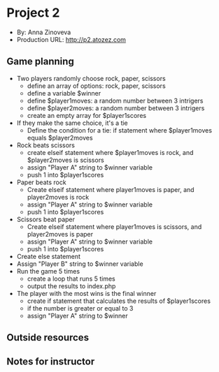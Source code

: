 # Project 2
+ By: Anna Zinoveva
+ Production URL: <http://p2.atozez.com>

## Game planning
* Two players randomly choose rock, paper, scissors
    * define an array of options: rock, paper, scissors
    * define a variable $winner
    * define $player1moves: a random number between 3 intrigers
    * define $player2moves: a random number between 3 intrigers
    * create an empty array for $player1scores
* If they make the same choice, it's a tie
    * Define the condition for a tie: if statement where $player1moves equals $player2moves
* Rock beats scissors
    * create elseif statement where $player1moves is rock, and $player2moves is scissors
    * assign "Player A" string to $winner variable
    * push 1 into $player1scores
* Paper beats rock
    * Create elseif statement where player1moves is paper, and player2moves is rock
    * assign "Player A" string to $winner variable
    * push 1 into $player1scores
* Scissors beat paper
    * Create elseif statement where player1moves is scissors, and player2moves is paper
    * assign "Player A" string to $winner variable
    * push 1 into $player1scores
* Create else statement
* Assign "Player B" string to $winner variable
* Run the game 5 times
    * create a loop that runs 5 times
    * output the results to index.php
* The player with the most wins is the final winner
    * create if statement that calculates the results of $player1scores
    * if the number is greater or equal to 3
    * assign "Player A" string to $winner

## Outside resources

## Notes for instructor